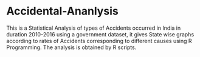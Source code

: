 # Accidental-Ananlysis
This is a Statistical Analysis of types of Accidents occurred in India in duration 2010-2016 using a government dataset, it gives State wise graphs according to rates of Accidents corresponding to different causes using R Programming.
The analysis is obtained by R scripts.
